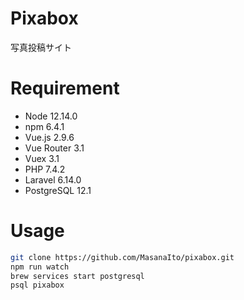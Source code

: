 # Pixabox

写真投稿サイト

# Requirement

* Node 12.14.0
* npm 6.4.1
* Vue.js 2.9.6
* Vue Router 3.1
* Vuex 3.1
* PHP 7.4.2
* Laravel 6.14.0
* PostgreSQL 12.1

# Usage

```bash
git clone https://github.com/MasanaIto/pixabox.git
npm run watch
brew services start postgresql
psql pixabox
```
